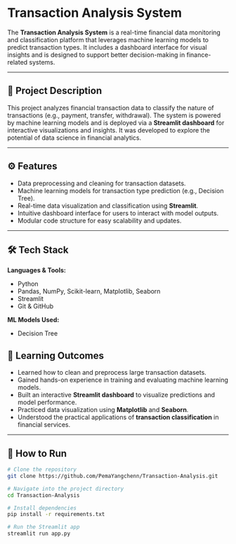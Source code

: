 # Transaction Analysis System

The **Transaction Analysis System** is a real-time financial data monitoring and classification platform that leverages machine learning models to predict transaction types. It includes a dashboard interface for visual insights and is designed to support better decision-making in finance-related systems.

---

## 📌 Project Description

This project analyzes financial transaction data to classify the nature of transactions (e.g., payment, transfer, withdrawal). The system is powered by machine learning models and is deployed via a **Streamlit dashboard** for interactive visualizations and insights. It was developed to explore the potential of data science in financial analytics.

---

## ⚙️ Features

- Data preprocessing and cleaning for transaction datasets.
- Machine learning models for transaction type prediction (e.g., Decision Tree).
- Real-time data visualization and classification using **Streamlit**.
- Intuitive dashboard interface for users to interact with model outputs.
- Modular code structure for easy scalability and updates.

---

## 🛠️ Tech Stack

**Languages & Tools:**  
- Python  
- Pandas, NumPy, Scikit-learn, Matplotlib, Seaborn  
- Streamlit  
- Git & GitHub

**ML Models Used:**  
- Decision Tree  


## 🎯 Learning Outcomes

- Learned how to clean and preprocess large transaction datasets.  
- Gained hands-on experience in training and evaluating machine learning models.  
- Built an interactive **Streamlit dashboard** to visualize predictions and model performance.  
- Practiced data visualization using **Matplotlib** and **Seaborn**.  
- Understood the practical applications of **transaction classification** in financial services.

---

## 🚀 How to Run

```bash
# Clone the repository
git clone https://github.com/PemaYangchenn/Transaction-Analysis.git

# Navigate into the project directory
cd Transaction-Analysis

# Install dependencies
pip install -r requirements.txt

# Run the Streamlit app
streamlit run app.py
